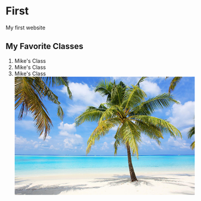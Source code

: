 # First
My first website

## My Favorite Classes
1. Mike's Class
2. Mike's Class
3. Mike's Class
![alt text](palm-trees-on-the-tropical-beach-of-skynesher.jpg)

